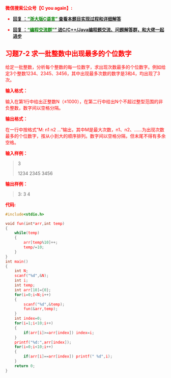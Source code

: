 
<font color='red'> **微信搜索公众号【C you again】:**

- [**回复 ：<font color='green'>“浙大版C语言”</font> 查看本题目实现过程和详细解答** ](  http://gzh.cyouagain.cn/) 
 
- [ **回复 ：<font color='green'>“编程交流群”</font>” 进C/C++/Java编程题交流、问题解答群，和大佬一起进步**  ](  http://cyouagain.cn/    ) 



## 习题7-2 求一批整数中出现最多的个位数字

给定一批整数，分析每个整数的每一位数字，求出现次数最多的个位数字。例如给定3个整数1234、2345、3456，其中出现最多次数的数字是3和4，均出现了3次。

**输入格式：**

输入在第1行中给出正整数N（≤1000），在第二行中给出N个不超过整型范围的非负整数，数字间以空格分隔。

**输出格式：**

在一行中按格式“M: n1 n2 ...”输出，其中M是最大次数，n1、n2、……为出现次数最多的个位数字，按从小到大的顺序排列。数字间以空格分隔，但末尾不得有多余空格。

**输入样例：**

> 3 
>
> 1234 2345 3456

**输出样例：**

> 3: 3 4

**代码:**

```c
#include<stdio.h>

void fun(int*arr,int temp)
{
    while(temp)
    {
        arr[temp%10]++;
        temp/=10;
    }
}
int main()
{
    int N;
    scanf("%d",&N);
    int i;
    int temp;
    int arr[10]={0};
    for(i=0;i<N;i++)
    {
        scanf("%d",&temp);
        fun(&arr,temp);
    }
    int index=0;
    for(i=1;i<10;i++)
    {
        if(arr[i]>=arr[index]) index=i;
    }
    printf("%d:",arr[index]);
    for(i=0;i<10;i++)
    {
        if(arr[i]==arr[index]) printf(" %d",i);
    }
    return 0;
}

```




